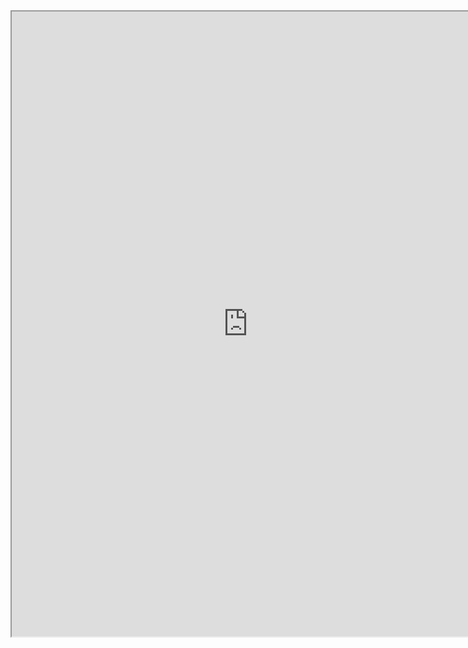 <iframe src="https://nbviewer.jupyter.org/github/windmissing/programming_basics_for_ML/blob/master/jupyter/keras/fit/thread.ipynb" width="150%" height="1000"></iframe>